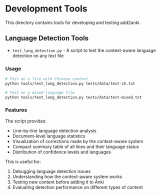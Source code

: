 # Development Tools

This directory contains tools for developing and testing add2anki.

## Language Detection Tools

- `test_lang_detection.py` - A script to test the context-aware language detection on any text file

### Usage

```bash
# Test on a file with Chinese content
python tools/test_lang_detection.py tests/data/test-zh.txt

# Test on a mixed-language file
python tools/test_lang_detection.py tests/data/test-mixed.txt
```

### Features

The script provides:

- Line-by-line language detection analysis
- Document-level language statistics
- Visualization of corrections made by the context-aware system
- Compact summary table of all lines and their language status
- Distribution of confidence levels and languages

This is useful for:
1. Debugging language detection issues
2. Understanding how the context-aware system works
3. Testing new content before adding it to Anki
4. Evaluating detection performance on different types of content